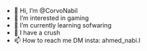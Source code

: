 - 👋 Hi, I’m @CorvoNabil
- 👀 I’m interested in gaming
- 🌱 I’m currently learning sofwaring
- 💞️ I have a crush
- 📫 How to reach me DM insta: ahmed_nabi.l

<!---
CorvoNabil/CorvoNabil is a ✨ special ✨ repository because its `README.md` (this file) appears on your GitHub profile.
You can click the Preview link to take a look at your changes.
--->
